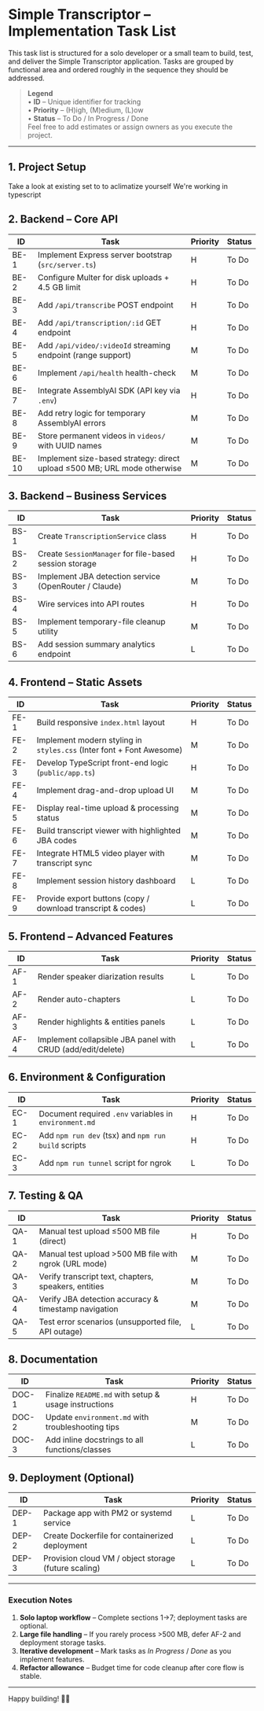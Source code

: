 # Simple Transcriptor – Implementation Task List

This task list is structured for a solo developer or a small team to build, test, and deliver the Simple Transcriptor application. Tasks are grouped by functional area and ordered roughly in the sequence they should be addressed.  

> **Legend**  
> • **ID** – Unique identifier for tracking  
> • **Priority** – (H)igh, (M)edium, (L)ow  
> • **Status** – To Do / In Progress / Done  
> Feel free to add estimates or assign owners as you execute the project.

---

## 1. Project Setup
Take a look at existing set to to aclimatize yourself
We're working in typescript

## 2. Backend – Core API
| ID | Task | Priority | Status |
|----|------|----------|--------|
| BE-1 | Implement Express server bootstrap (`src/server.ts`) | H | To Do |
| BE-2 | Configure Multer for disk uploads + 4.5 GB limit | H | To Do |
| BE-3 | Add `/api/transcribe` POST endpoint | H | To Do |
| BE-4 | Add `/api/transcription/:id` GET endpoint | H | To Do |
| BE-5 | Add `/api/video/:videoId` streaming endpoint (range support) | M | To Do |
| BE-6 | Implement `/api/health` health-check | M | To Do |
| BE-7 | Integrate AssemblyAI SDK (API key via `.env`) | H | To Do |
| BE-8 | Add retry logic for temporary AssemblyAI errors | M | To Do |
| BE-9 | Store permanent videos in `videos/` with UUID names | M | To Do |
| BE-10 | Implement size-based strategy: direct upload ≤500 MB; URL mode otherwise | M | To Do |

## 3. Backend – Business Services
| ID | Task | Priority | Status |
|----|------|----------|--------|
| BS-1 | Create `TranscriptionService` class | H | To Do |
| BS-2 | Create `SessionManager` for file-based session storage | H | To Do |
| BS-3 | Implement JBA detection service (OpenRouter / Claude) | M | To Do |
| BS-4 | Wire services into API routes | H | To Do |
| BS-5 | Implement temporary-file cleanup utility | M | To Do |
| BS-6 | Add session summary analytics endpoint | L | To Do |

## 4. Frontend – Static Assets
| ID | Task | Priority | Status |
|----|------|----------|--------|
| FE-1 | Build responsive `index.html` layout | H | To Do |
| FE-2 | Implement modern styling in `styles.css` (Inter font + Font Awesome) | M | To Do |
| FE-3 | Develop TypeScript front-end logic (`public/app.ts`) | H | To Do |
| FE-4 | Implement drag-and-drop upload UI | M | To Do |
| FE-5 | Display real-time upload & processing status | M | To Do |
| FE-6 | Build transcript viewer with highlighted JBA codes | M | To Do |
| FE-7 | Integrate HTML5 video player with transcript sync | M | To Do |
| FE-8 | Implement session history dashboard | L | To Do |
| FE-9 | Provide export buttons (copy / download transcript & codes) | L | To Do |

## 5. Frontend – Advanced Features
| ID | Task | Priority | Status |
|----|------|----------|--------|
| AF-1 | Render speaker diarization results | L | To Do |
| AF-2 | Render auto-chapters | L | To Do |
| AF-3 | Render highlights & entities panels | L | To Do |
| AF-4 | Implement collapsible JBA panel with CRUD (add/edit/delete) | L | To Do |

## 6. Environment & Configuration
| ID | Task | Priority | Status |
|----|------|----------|--------|
| EC-1 | Document required `.env` variables in `environment.md` | H | To Do |
| EC-2 | Add `npm run dev` (tsx) and `npm run build` scripts | H | To Do |
| EC-3 | Add `npm run tunnel` script for ngrok | L | To Do |

## 7. Testing & QA
| ID | Task | Priority | Status |
|----|------|----------|--------|
| QA-1 | Manual test upload ≤500 MB file (direct) | H | To Do |
| QA-2 | Manual test upload >500 MB file with ngrok (URL mode) | M | To Do |
| QA-3 | Verify transcript text, chapters, speakers, entities | M | To Do |
| QA-4 | Verify JBA detection accuracy & timestamp navigation | M | To Do |
| QA-5 | Test error scenarios (unsupported file, API outage) | L | To Do |

## 8. Documentation
| ID | Task | Priority | Status |
|----|------|----------|--------|
| DOC-1 | Finalize `README.md` with setup & usage instructions | H | To Do |
| DOC-2 | Update `environment.md` with troubleshooting tips | M | To Do |
| DOC-3 | Add inline docstrings to all functions/classes | L | To Do |

## 9. Deployment (Optional)
| ID | Task | Priority | Status |
|----|------|----------|--------|
| DEP-1 | Package app with PM2 or systemd service | L | To Do |
| DEP-2 | Create Dockerfile for containerized deployment | L | To Do |
| DEP-3 | Provision cloud VM / object storage (future scaling) | L | To Do |

---

### Execution Notes
1. **Solo laptop workflow** – Complete sections 1→7; deployment tasks are optional.  
2. **Large file handling** – If you rarely process >500 MB, defer AF-2 and deployment storage tasks.  
3. **Iterative development** – Mark tasks as *In Progress* / *Done* as you implement features.  
4. **Refactor allowance** – Budget time for code cleanup after core flow is stable.  

---

Happy building! 🎤✨ 